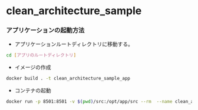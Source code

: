 # clean_architecture_sample
### アプリケーションの起動方法

- アプリケーションルートディレクトリに移動する。

```bash
cd [アプリのルートディレクトリ]
```

- イメージの作成

```bash
docker build . -t clean_architecture_sample_app
```

- コンテナの起動

```bash
docker run -p 8501:8501 -v $(pwd)/src:/opt/app/src --rm  --name clean_architecture_sample_app -it clean_architecture_sample_app
```
